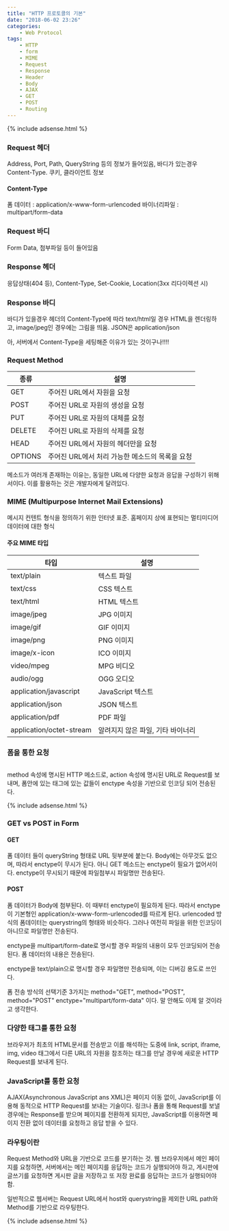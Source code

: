 ```yaml
---
title: "HTTP 프로토콜의 기본"
date: "2018-06-02 23:26"
categories:
    - Web Protocol
tags:
    - HTTP
    - form
    - MIME
    - Request
    - Response
    - Header
    - Body
    - AJAX
    - GET
    - POST
    - Routing
---
```


{% include adsense.html %}

### Request 헤더
Address, Port, Path, QueryString 등의 정보가 들어있음, 바디가 있는경우 Content-Type. 쿠키, 클라이언트 정보

#### Content-Type
폼 데이터 : application/x-www-form-urlencoded
바이너리파일 : multipart/form-data

### Request 바디
Form Data, 첨부파일 등이 들어있음

### Response 헤더
응답상태(404 등), Content-Type, Set-Cookie, Location(3xx 리다이렉션 시)

### Response 바디
바디가 있을경우 헤더의 Content-Type에 따라 text/html일 경우 HTML을 렌더링하고, image/jpeg인 경우에는 그림을 띄움. JSON은 application/json

아, 서버에서 Content-Type을 세팅해준 이유가 있는 것이구나!!!!

### Request Method
종류  |  설명
--|--
 GET |  주어진 URL에서 자원을 요청
 POST |  주어진 URL로 자원의 생성을 요청
 PUT |  주어진 URL로 자원의 대체를 요청
 DELETE |  주어진 URL로 자원의 삭제를 요청
 HEAD |  주어진 URL에서 자원의 헤더만을 요청
 OPTIONS |  주어진 URL에서 처리 가능한 메소드의 목록을 요청

메소드가 여러개 존재하는 이유는, 동일한 URL에 다양한 요청과 응답을 구성하기 위해서이다. 이를 활용하는 것은 개발자에게 달려있다.

### MIME (Multipurpose Internet Mail Extensions)
메시지 컨텐트 형식을 정의하기 위한 인터넷 표준. 홈페이지 상에 표현되는 멀티미디어 데이터에 대한 형식

#### 주요 MIME 타입
타입  |  설명
--|--
text/plain  |  텍스트 파일
text/css  |  CSS 텍스트
text/html  |  HTML 텍스트
image/jpeg  |  JPG 이미지
image/gif  |  GIF 이미지
image/png  |  PNG 이미지
image/x-icon  |  ICO 이미지
video/mpeg  |  MPG 비디오
audio/ogg  |  OGG 오디오
application/javascript  |  JavaScript 텍스트
application/json  |  JSON 텍스트
application/pdf  |  PDF 파일
application/octet-stream  |  알려지지 않은 파일, 기타 바이너리

### 폼을 통한 요청
```<form action="Server URL" method="HTTP method" enctype="Body Content-Type">
```


method 속성에 명시된 HTTP 메소드로, action 속성에 명시된 URL로 Request를 보내며, 폼안에 있는 태그에 있는 값들이 enctype 속성을 기반으로 인코딩 되어 전송된다.

{% include adsense.html %}

### GET vs POST in Form

#### GET
폼 데이터 들이 queryString 형태로 URL 뒷부분에 붙는다. Body에는 아무것도 없으며, 따라서 enctype이 무시가 된다. 아니 GET 메소드는 enctype이 필요가 없어서이다. enctype이 무시되기 때문에 파일첨부시 파일명만 전송된다.

#### POST
폼 데이터가 Body에 첨부된다. 이 때부터 enctype이 필요하게 된다. 따라서 enctype이 기본형인 application/x-www-form-urlencoded를 따르게 된다. urlencoded 방식의 폼데이터는 querystring의 형태와 비슷하다. 그러나 여전히 파일을 위한 인코딩이 아니므로 파일명만 전송된다.

enctype을 multipart/form-date로 명시할 경우 파일의 내용이 모두 인코딩되어 전송된다. 폼 데이터의 내용은 전송된다.

enctype을 text/plain으로 명시할 경우 파일명만 전송되며, 이는 디버깅 용도로 쓰인다.

폼 전송 방식의 선택기준 3가지는 method="GET", method="POST", method="POST" enctype="multipart/form-data" 이다. 말 안해도 이제 알 것이라고 생각한다.


### 다양한 태그를 통한 요청
브라우저가 최초의 HTML문서를 전송받고 이를 해석하는 도중에 link, script, iframe, img, video 태그에서 다른 URL의 자원을 참조하는 태그를 만날 경우에 새로운 HTTP Request를 보내게 된다.

### JavaScript를 통한 요청
AJAX(Asynchronous JavaScript ans XML)은 페이지 이동 없이, JavaScript를 이용해 동적으로 HTTP Request를 보내는 기술이다. 링크나 폼을 통해 Request를 보낼 경우에는 Response를 받으며 페이지를 전환하게 되지만, JavaScript를 이용하면 페이지 전환 없이 데이터를 요청하고 응답 받을 수 있다.

### 라우팅이란
Request Method와 URL을 기반으로 코드를 분기하는 것.
웹 브라우저에서 메인 페이지를 요청하면, 서버에서는 메인 페이지를 응답하는 코드가 실행되어야 하고, 게시판에 글쓰기를 요청하면 게시판 글을 저장하고 또 저장 완료를 응답하는 코드가 실행되어야 함.

일반적으로 웹서버는 Request URL에서 host와 querystring을 제외한 URL path와 Method를 기반으로 라우팅한다.

{% include adsense.html %}